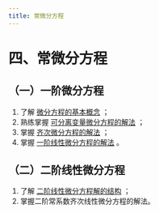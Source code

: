 ```yaml
---
title: 常微分方程
---
```


# 四、常微分方程

## （一）一阶微分方程

01. 了解 [微分方程的基本概念](./01-微分方程的基本概念.md) ；
02. 熟练掌握 [可分离变量微分方程的解法](./02-可分离变量的微分方程.md) ；
03. 掌握 [齐次微分方程的解法](./03-齐次方程.md) ；
04. 掌握 [一阶线性微分方程的解法](./04-一阶线性微分方程.md) 。

## （二）二阶线性微分方程

01. 了解 [二阶线性微分方程解的结构](./06-高阶线性微分方程.md#线性微分方程的解的结构) ；
02. 掌握二阶常系数齐次线性微分方程的解法。